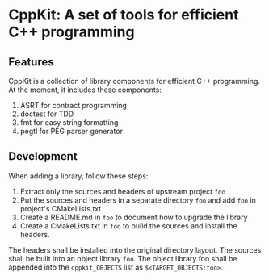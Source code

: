 # CppKit: A set of tools for efficient C++ programming

## Features

CppKit is a collection of library components for efficient C++ programming.
At the moment, it includes these components:

1. ASRT for contract programming
2. doctest for TDD
3. fmt for easy string formatting
4. pegtl for PEG parser generator

## Development

When adding a library, follow these steps:

1. Extract only the sources and headers of upstream project `foo`
2. Put the sources and headers in a separate directory `foo` and add `foo` in
   project's CMakeLists.txt
3. Create a README.md in `foo` to document how to upgrade the library
4. Create a CMakeLists.txt in `foo` to build the sources and install the
   headers.

The headers shall be installed into the original directory layout. The sources
shall be built into an object library `foo`. The object library foo shall be
appended into the `cppkit_OBJECTS` list as `$<TARGET_OBJECTS:foo>`.
